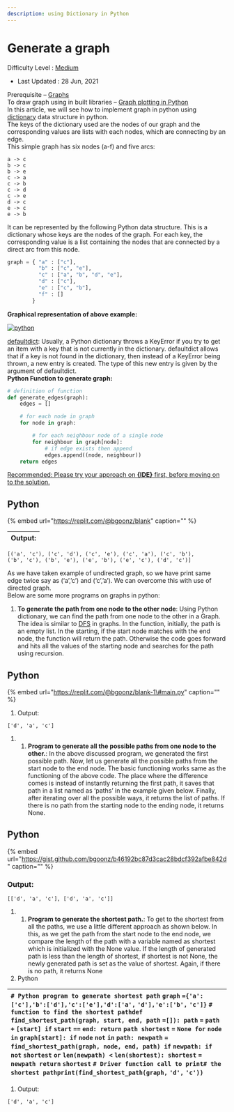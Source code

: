 ```yaml
---
description: using Dictionary in Python
---
```


# Generate a graph

Difficulty Level : [Medium](https://www.geeksforgeeks.org/medium/)

- Last Updated : 28 Jun, 2021

Prerequisite – [Graphs](https://www.geeksforgeeks.org/graph-and-its-representations/)  
To draw graph using in built libraries – [Graph plotting in Python](https://www.geeksforgeeks.org/graph-plotting-in-python-set-1/)  
In this article, we will see how to implement graph in python using [dictionary](https://www.geeksforgeeks.org/python-set-4-dictionary-keywords-python/) data structure in python.  
The keys of the dictionary used are the nodes of our graph and the corresponding values are lists with each nodes, which are connecting by an edge.  
This simple graph has six nodes \(a-f\) and five arcs:

```text
a -> c
b -> c
b -> e
c -> a
c -> b
c -> d
c -> e
d -> c
e -> c
e -> b
```

It can be represented by the following Python data structure. This is a dictionary whose keys are the nodes of the graph. For each key, the corresponding value is a list containing the nodes that are connected by a direct arc from this node.

```python
graph = { "a" : ["c"],
          "b" : ["c", "e"],
          "c" : ["a", "b", "d", "e"],
          "d" : ["c"],
          "e" : ["c", "b"],
          "f" : []
        }
```

**Graphical representation of above example:**

[![python](https://media.geeksforgeeks.org/wp-content/uploads/python1.jpg)](https://media.geeksforgeeks.org/wp-content/uploads/python1.jpg)

[defaultdict](https://docs.python.org/2/library/collections.html#collections.defaultdict): Usually, a Python dictionary throws a KeyError if you try to get an item with a key that is not currently in the dictionary. defaultdict allows that if a key is not found in the dictionary, then instead of a KeyError being thrown, a new entry is created. The type of this new entry is given by the argument of defaultdict.  
**Python Function to generate graph:**

```python
# definition of function
def generate_edges(graph):
    edges = []

    # for each node in graph
    for node in graph:

        # for each neighbour node of a single node
        for neighbour in graph[node]:
            # if edge exists then append
            edges.append((node, neighbour))
    return edges
```

[Recommended: Please try your approach on **{IDE}** first, before moving on to the solution.](https://ide.geeksforgeeks.org/)

## Python

{% embed url="https://replit.com/@bgoonz/blank" caption="" %}

| Output: |
| :------ |

```text
[('a', 'c'), ('c', 'd'), ('c', 'e'), ('c', 'a'), ('c', 'b'),
('b', 'c'), ('b', 'e'), ('e', 'b'), ('e', 'c'), ('d', 'c')]
```

As we have taken example of undirected graph, so we have print same edge twice say as \(‘a’,’c’\) and \(‘c’,’a’\). We can overcome this with use of directed graph.  
Below are some more programs on graphs in python:

1. **To generate the path from one node to the other node**: Using Python dictionary, we can find the path from one node to the other in a Graph. The idea is similar to [DFS](https://www.geeksforgeeks.org/depth-first-traversal-for-a-graph/) in graphs. In the function, initially, the path is an empty list. In the starting, if the start node matches with the end node, the function will return the path. Otherwise the code goes forward and hits all the values of the starting node and searches for the path using recursion.

## Python

{% embed url="https://replit.com/@bgoonz/blank-1\#main.py" caption="" %}

1. Output:

```text
['d', 'a', 'c']
```

1. 1. **Program to generate all the possible paths from one node to the other.**: In the above discussed program, we generated the first possible path. Now, let us generate all the possible paths from the start node to the end node. The basic functioning works same as the functioning of the above code. The place where the difference comes is instead of instantly returning the first path, it saves that path in a list named as ‘paths’ in the example given below. Finally, after iterating over all the possible ways, it returns the list of paths. If there is no path from the starting node to the ending node, it returns None.

## Python

{% embed url="https://gist.github.com/bgoonz/b46192bc87d3cac28bdcf392afbe842d" caption="" %}

### Output:

```text
[['d', 'a', 'c'], ['d', 'a', 'c']]
```

1. 1. **Program to generate the shortest path.**: To get to the shortest from all the paths, we use a little different approach as shown below. In this, as we get the path from the start node to the end node, we compare the length of the path with a variable named as shortest which is initialized with the None value. If the length of generated path is less than the length of shortest, if shortest is not None, the newly generated path is set as the value of shortest. Again, if there is no path, it returns None
2. Python

| `# Python program to generate shortest path` `graph` `={'a':['c'],'b':['d'],'c':['e'],'d':['a',` `'d'],'e':['b',` `'c']}` `# function to find the shortest pathdef` `find_shortest_path(graph, start, end, path` `=[]): path` `=` `path` `+` `[start] if` `start` `==` `end: return` `path shortest` `=` `None for` `node` `in` `graph[start]: if` `node` `not` `in` `path: newpath` `=` `find_shortest_path(graph, node, end, path) if` `newpath: if` `not` `shortest` `or` `len(newpath) <` `len(shortest): shortest` `=` `newpath return` `shortest` `# Driver function call to print# the shortest pathprint(find_shortest_path(graph,` `'d',` `'c'))` |
| :-- |

1. Output:

```text
['d', 'a', 'c']
```
